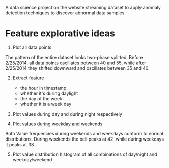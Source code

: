 A data science project on the website streaming dataset to apply anomaly detection techniques to discover abnormal data samples

# Feature explorative ideas

1. Plot all data points

The pattern of the entire dataset looks two-phase splitted. Before 2/25/2014, all data points oscillates between 40 and 55, while after 2/25/2014 they shifted downward and oscillates between 35 and 40.

2. Extract feature
	- the hour in timestamp
	- whether it's during daylight
	- the day of the week
	- whether it is a week day
	
3. Plot values during day and during night respectively

4. Plot values during weekday and weekends

Both Value frequencies during weekends and weekdays conform to normal distributions. During weekends the bell peaks at 42, while during weekdays it peaks at 38

5. Plot value distribution histogram of all combinations of day/night and weekday/weekend


